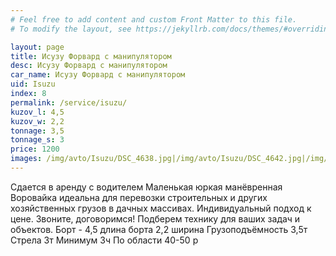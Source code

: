 ```yaml
---
# Feel free to add content and custom Front Matter to this file.
# To modify the layout, see https://jekyllrb.com/docs/themes/#overriding-theme-defaults

layout: page
title: Исузу Форвард с манипулятором
desc: Исузу Форвард с манипулятором
car_name: Исузу Форвард с манипулятором
uid: Isuzu
index: 8
permalink: /service/isuzu/
kuzov_l: 4,5
kuzov_w: 2,2
tonnage: 3,5
tonnage_s: 3
price: 1200
images: /img/avto/Isuzu/DSC_4638.jpg|/img/avto/Isuzu/DSC_4642.jpg|/img/avto/Isuzu/DSC_4653.jpg
---
```


Сдается в аренду с водителем  Маленькая юркая манёвренная Воровайка идеальна для перевозки строительных и других хозяйственных грузов в дачных массивах. Индивидуальный подход к цене.  Звоните, договоримся! Подберем технику для ваших задач и объектов. 
Борт - 4,5 длина борта  2,2 ширина 
Грузоподъёмность 3,5т
Стрела 3т 
Минимум 3ч 
По области 40-50 р